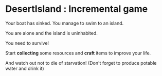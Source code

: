 # DesertIsland : Incremental game

Your boat has sinked. You manage to swim to an island.

You are alone and the island is uninhabited.

You need to survive!

Start **collecting** some resources and **craft** items to improve your life.

And watch out not to die of starvation! (Don't forget to produce potable water and drink it)
